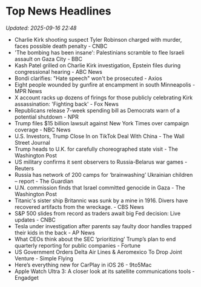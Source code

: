 # Top News Headlines

_Updated: 2025-09-16 22:48_

- Charlie Kirk shooting suspect Tyler Robinson charged with murder, faces possible death penalty - CNBC
- 'The bombing has been insane': Palestinians scramble to flee Israeli assault on Gaza City - BBC
- Kash Patel grilled on Charlie Kirk investigation, Epstein files during congressional hearing - ABC News
- Bondi clarifies: "Hate speech" won't be prosecuted - Axios
- Eight people wounded by gunfire at encampment in south Minneapolis - MPR News
- X account racks up dozens of firings for those publicly celebrating Kirk assassination: 'Fighting back' - Fox News
- Republicans release 7-week spending bill as Democrats warn of a potential shutdown - NPR
- Trump files $15 billion lawsuit against New York Times over campaign coverage - NBC News
- U.S. Investors, Trump Close In on TikTok Deal With China - The Wall Street Journal
- Trump heads to U.K. for carefully choreographed state visit - The Washington Post
- US military confirms it sent observers to Russia-Belarus war games - Reuters
- Russia has network of 200 camps for ‘brainwashing’ Ukrainian children – report - The Guardian
- U.N. commission finds that Israel committed genocide in Gaza - The Washington Post
- Titanic's sister ship Britannic was sunk by a mine in 1916. Divers have recovered artifacts from the wreckage. - CBS News
- S&P 500 slides from record as traders await big Fed decision: Live updates - CNBC
- Tesla under investigation after parents say faulty door handles trapped their kids in the back - AP News
- What CEOs think about the SEC ‘prioritizing’ Trump’s plan to end quarterly reporting for public companies - Fortune
- US Government Orders Delta Air Lines & Aeromexico To Drop Joint Venture - Simple Flying
- Here’s everything new for CarPlay in iOS 26 - 9to5Mac
- Apple Watch Ultra 3: A closer look at its satellite communications tools - Engadget